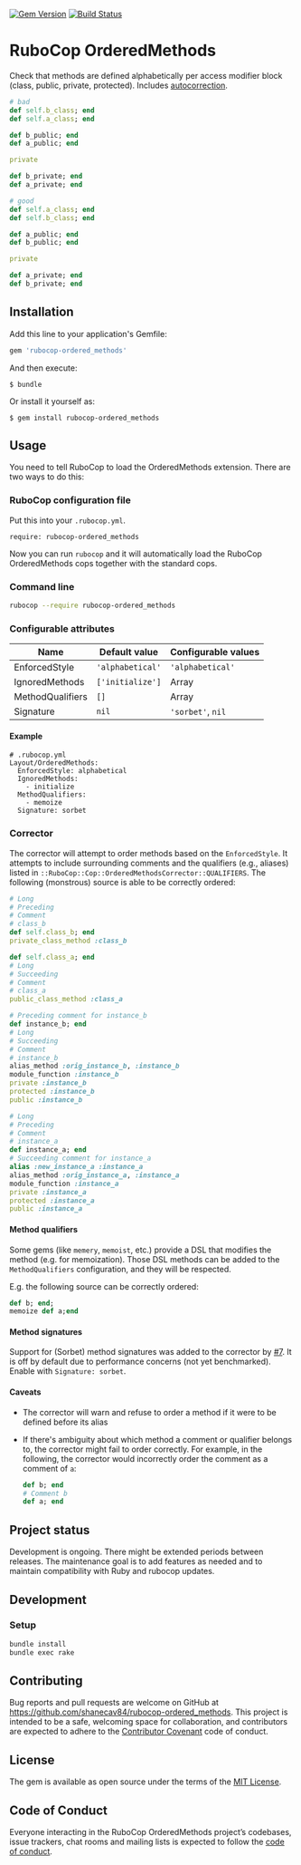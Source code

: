 [![Gem Version](https://badge.fury.io/rb/rubocop-ordered_methods.svg)](https://badge.fury.io/rb/rubocop-ordered_methods)
[![Build Status](https://github.com/shanecav84/rubocop-ordered_methods/actions/workflows/main.yml/badge.svg)](https://github.com/shanecav84/rubocop-ordered_methods/actions)

# RuboCop OrderedMethods

Check that methods are defined alphabetically per access modifier block (class, 
public, private, protected). Includes [autocorrection](#corrector).

```ruby
# bad
def self.b_class; end
def self.a_class; end

def b_public; end
def a_public; end

private

def b_private; end
def a_private; end

# good
def self.a_class; end
def self.b_class; end

def a_public; end
def b_public; end

private

def a_private; end
def b_private; end
```

## Installation

Add this line to your application's Gemfile:

```ruby
gem 'rubocop-ordered_methods'
```

And then execute:

    $ bundle

Or install it yourself as:

    $ gem install rubocop-ordered_methods

## Usage

You need to tell RuboCop to load the OrderedMethods extension. There are two
ways to do this:

### RuboCop configuration file

Put this into your `.rubocop.yml`.

```
require: rubocop-ordered_methods
```

Now you can run `rubocop` and it will automatically load the RuboCop OrderedMethods
cops together with the standard cops.

### Command line

```bash
rubocop --require rubocop-ordered_methods
```

### Configurable attributes

Name | Default value | Configurable values
--- | --- | ---
EnforcedStyle | `'alphabetical'` | `'alphabetical'`
IgnoredMethods | `['initialize']` | Array
MethodQualifiers | `[]` | Array
Signature | `nil` | `'sorbet'`, `nil`

#### Example

```
# .rubocop.yml
Layout/OrderedMethods:
  EnforcedStyle: alphabetical
  IgnoredMethods:
    - initialize
  MethodQualifiers:
    - memoize
  Signature: sorbet
```

### Corrector

The corrector will attempt to order methods based on the `EnforcedStyle`. It attempts to
include surrounding comments and the qualifiers (e.g., aliases) listed in
`::RuboCop::Cop::OrderedMethodsCorrector::QUALIFIERS`. The following (monstrous)
source is able to be correctly ordered:

```ruby
# Long
# Preceding
# Comment
# class_b
def self.class_b; end
private_class_method :class_b

def self.class_a; end
# Long
# Succeeding
# Comment
# class_a
public_class_method :class_a

# Preceding comment for instance_b
def instance_b; end
# Long
# Succeeding
# Comment
# instance_b
alias_method :orig_instance_b, :instance_b
module_function :instance_b
private :instance_b
protected :instance_b
public :instance_b

# Long
# Preceding
# Comment
# instance_a
def instance_a; end
# Succeeding comment for instance_a
alias :new_instance_a :instance_a
alias_method :orig_instance_a, :instance_a
module_function :instance_a
private :instance_a
protected :instance_a
public :instance_a
```

#### Method qualifiers
Some gems (like `memery`, `memoist`, etc.) provide a DSL that modifies the method (e.g. for memoization).
Those DSL methods can be added to the `MethodQualifiers` configuration, and they will be respected.

E.g. the following source can be correctly ordered:
```ruby
def b; end;
memoize def a;end
```

#### Method signatures

Support for (Sorbet) method signatures was added to the corrector by
[#7](https://github.com/shanecav84/rubocop-ordered_methods/pull/7).
It is off by default due to performance concerns (not yet benchmarked). Enable
with `Signature: sorbet`.

#### Caveats

* The corrector will warn and refuse to order a method if it were to be
  defined before its alias
* If there's ambiguity about which method a comment or qualifier belongs to,
  the corrector might fail to order correctly. For example, in the following, 
  the corrector would incorrectly order the comment as a comment of `a`:

  ```ruby
  def b; end
  # Comment b
  def a; end
  ```

## Project status

Development is ongoing. There might be extended periods between releases. 
The maintenance goal is to add features as needed and to maintain compatibility 
with Ruby and rubocop updates.

## Development

### Setup

```bash
bundle install
bundle exec rake
```

## Contributing

Bug reports and pull requests are welcome on GitHub at 
https://github.com/shanecav84/rubocop-ordered_methods. This project is intended 
to be a safe, welcoming space for collaboration, and contributors are expected 
to adhere to the [Contributor Covenant](http://contributor-covenant.org) code of
 conduct.

## License

The gem is available as open source under the terms of the 
[MIT License](https://opensource.org/licenses/MIT).

## Code of Conduct

Everyone interacting in the RuboCop OrderedMethods project’s codebases, issue 
trackers, chat rooms and mailing lists is expected to follow the 
[code of conduct](https://github.com/shanecav84/rubocop-ordered_methods/blob/master/CODE_OF_CONDUCT.md).
